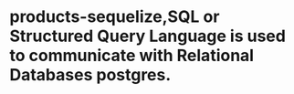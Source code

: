 # products-sequelize,SQL or Structured Query Language is used to communicate with Relational Databases postgres.
